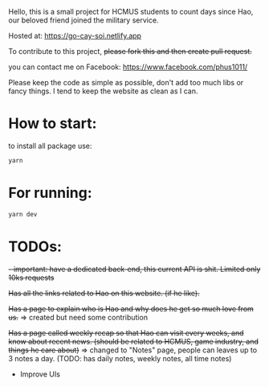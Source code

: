 Hello, this is a small project for HCMUS students to count days since Hao, our beloved friend joined the military service.

Hosted at: https://go-cay-soi.netlify.app

To contribute to this project, ~~please fork this and then create pull request.~~

you can contact me on Facebook: https://www.facebook.com/phus1011/

Please keep the code as simple as possible, don't add too much libs or  fancy things. I tend to keep the website as clean as I can.


# How to start:
to install all package use:
```bash
yarn
```

# For running:
```bash
yarn dev
```

# TODOs: 
~~- important: have a dedicated back-end, this current API is shit. Limited only 10ks requests~~

~~Has all the links related to Hao on this website. (if he like).~~

~~Has a page to explain who is Hao and why does he get so much love from us.~~ => created but need some contribution

~~Has a page called weekly recap so that Hao can visit every weeks, and know about recent news. (should be related to HCMUS, game industry, and things he care about)~~ => changed to "Notes" page, people can leaves up to 3 notes a day. (TODO: has daily notes, weekly notes, all time notes)

- Improve UIs
  
